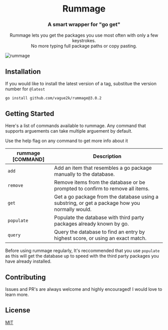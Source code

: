 <div align="center">
    <h1>Rummage</h1>
    <h3>A smart wrapper for "go get"</h3>
    <p>Rummage lets you get the packages you use most often with only a few keystrokes. <br>No more typing full package paths or copy pasting.</br></p>
</div>

![rummage](https://github.com/vague2k/huez.nvim/assets/121782036/b9a85105-763e-4312-836b-eddb7b53408b)

## Installation

If you would like to install the latest version of a tag, substitue the version number for `@latest`

```
go install github.com/vague2k/rummage@3.0.2
```

## Getting Started

Here's a list of commands available to rummage. Any command that supports arguements can take multiple arguement by default.

Use the help flag on any command to get more info about it

| rummage [COMMAND] | Description                                                                                    |
| ----------------- | ---------------------------------------------------------------------------------------------- |
| `add`             | Add an item that resembles a go package manually to the database.                              |
| `remove`          | Remove items from the database or be prompted to confirm to remove all items.                  |
| `get`             | Get a go package from the database using a substring, or get a package how you normally would. |
| `populate`        | Populate the database with third party packages already known by go.                           |
| `query`           | Query the database to find an entry by highest score, or using an exact match.                 |

Before using rummage regularly, It's reccommended that you use `populate` as
this will get the database up to speed with the third party packages you have already installed.

## Contributing

Issues and PR's are always welcome and highly encouraged! I would love to learn more.

## License

[MIT](https://choosealicense.com/licenses/mit/)
